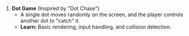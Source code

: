 1. **Dot Game** (Inspired by "Dot Chase")
   - A single dot moves randomly on the screen, and the player controls another dot to "catch" it.
   - **Learn:** Basic rendering, input handling, and collision detection.